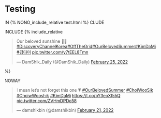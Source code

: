 # Testing

IN
{% NONO_include_relative test.html %}
CLUDE

INCLUDE
{% include_relative <blockquote class="twitter-tweet"><p lang="en" dir="ltr">Our beloved sunshine 🥰💛<a href="https://twitter.com/hashtag/DiscoveryChannelKorea?src=hash&amp;ref_src=twsrc%5Etfw">#DiscoveryChannelKorea</a><a href="https://twitter.com/hashtag/OffTheGrid?src=hash&amp;ref_src=twsrc%5Etfw">#OffTheGrid</a><a href="https://twitter.com/hashtag/OurBelovedSummer?src=hash&amp;ref_src=twsrc%5Etfw">#OurBelovedSummer</a><a href="https://twitter.com/hashtag/KimDaMi?src=hash&amp;ref_src=twsrc%5Etfw">#KimDaMi</a> <a href="https://twitter.com/hashtag/%EA%B9%80%EB%8B%A4%EB%AF%B8?src=hash&amp;ref_src=twsrc%5Etfw">#김다미</a> <a href="https://t.co/y7tEEL8Tmn">pic.twitter.com/y7tEEL8Tmn</a></p>&mdash; DamShik_Daily (@DamShik_Daily) <a href="https://twitter.com/DamShik_Daily/status/1497205526710521857?ref_src=twsrc%5Etfw">February 25, 2022</a></blockquote> <script async src="https://platform.twitter.com/widgets.js" charset="utf-8"></script> %}

NOWAY
<blockquote class="twitter-tweet"><p lang="en" dir="ltr">I mean let’s not forget this one 💗 <a href="https://twitter.com/hashtag/OurBelovedSummer?src=hash&amp;ref_src=twsrc%5Etfw">#OurBelovedSummer</a> <a href="https://twitter.com/hashtag/ChoiWooSik?src=hash&amp;ref_src=twsrc%5Etfw">#ChoiWooSik</a> <a href="https://twitter.com/hashtag/ChoiwWooshik?src=hash&amp;ref_src=twsrc%5Etfw">#ChoiwWooshik</a> <a href="https://twitter.com/hashtag/KimDaMi?src=hash&amp;ref_src=twsrc%5Etfw">#KimDaMi</a> <a href="https://t.co/bY3eoXI55Q">https://t.co/bY3eoXI55Q</a> <a href="https://t.co/ZVHmDPDo58">pic.twitter.com/ZVHmDPDo58</a></p>&mdash; damshikbin (@damshikbin) <a href="https://twitter.com/damshikbin/status/1495767841664024579?ref_src=twsrc%5Etfw">February 21, 2022</a></blockquote> <script async src="https://platform.twitter.com/widgets.js" charset="utf-8"></script>
